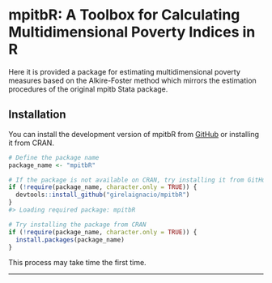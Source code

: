 
<!-- README.md is generated from README.Rmd. Please edit that file -->

# mpitbR: A Toolbox for Calculating Multidimensional Poverty Indices in R

<!-- badges: start -->
<!-- badges: end -->

Here it is provided a package for estimating multidimensional poverty
measures based on the Alkire-Foster method which mirrors the estimation
procedures of the original mpitb Stata package.

## Installation

You can install the development version of mpitbR from
[GitHub](https://github.com/girelaignacio/mpitbR) or installing it from
CRAN.

``` r
# Define the package name
package_name <- "mpitbR"

# If the package is not available on CRAN, try installing it from GitHub
if (!require(package_name, character.only = TRUE)) {
  devtools::install_github("girelaignacio/mpitbR")
}
#> Loading required package: mpitbR

# Try installing the package from CRAN
if (!require(package_name, character.only = TRUE)) {
  install.packages(package_name)
}
```

This process may take time the first time.

------------------------------------------------------------------------

